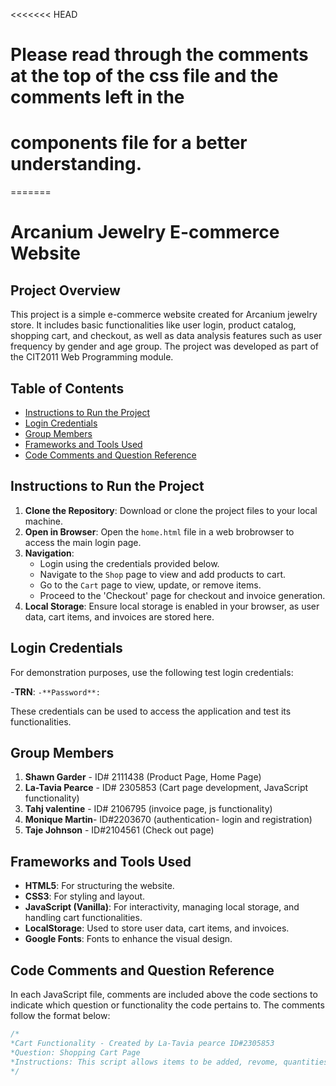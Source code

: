 <<<<<<< HEAD
# Please read through the comments at the top of the css file and the comments left in the 
# components file for a better understanding.
=======
# Arcanium Jewelry E-commerce Website

## Project Overview
This project is a simple e-commerce website created for Arcanium jewelry store. It includes basic functionalities like user login, product catalog, shopping cart, and checkout, as well as data analysis features such as user frequency by gender and age group. The project was developed as part of the CIT2011 Web Programming module.

## Table of Contents
- [Instructions to Run the Project](#instructions-to-run-the-project)
- [Login Credentials ](#login-credentials)
- [Group Members](#group-members)
- [Frameworks and Tools Used](#frameworks-and-tools-used)
- [Code Comments and Question Reference](#code-comments-and-question-reference)

## Instructions to Run the Project 
1. **Clone the Repository**: Download or clone the project files to your local machine.
2. **Open in Browser**: Open the `home.html` file in a web brobrowser to access the main login page.
3. **Navigation**:
   - Login using the credentials provided below.
   - Navigate to the `Shop` page to view and add products to cart.
   - Go to the `Cart` page to view, update, or remove items.
   - Proceed to the 'Checkout' page for checkout and invoice generation.
4. **Local Storage**: Ensure local storage is enabled in your browser, as user data, cart items, and invoices are stored here.

## Login Credentials
For demonstration purposes, use the following test login credentials:

  -**TRN**: `
  -**Password**: `

These credentials can be used to access the application and test its functionalities.

## Group Members
1. **Shawn Garder** - ID# 2111438 (Product Page, Home Page)
2. **La-Tavia Pearce** - ID# 2305853 (Cart page development, JavaScript functionality)
3. **Tahj valentine** - ID# 2106795 (invoice page, js functionality)
4. **Monique Martin**- ID#2203670 (authentication- login and registration)
5. **Taje Johnson** - ID#2104561 (Check out page) 

## Frameworks and Tools Used 
- **HTML5**: For structuring the website.
- **CSS3**: For styling and layout.
- **JavaScript (Vanilla)**: For interactivity, managing local storage, and handling cart functionalities.
- **LocalStorage**: Used to store user data, cart items, and invoices.
- **Google Fonts**: Fonts to enhance the visual design.

## Code Comments and Question Reference
In each JavaScript file, comments are included above the code sections to indicate which question or functionality the code pertains to. The comments follow the format below:

```Javascript
/*
*Cart Functionality - Created by La-Tavia pearce ID#2305853
*Question: Shopping Cart Page
*Instructions: This script allows items to be added, revome, quantities updated, and the cart to be cleared.
*/
